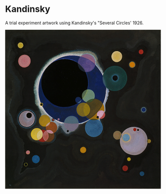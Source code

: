 # Kandinsky

A trial experiment artwork using Kandinsky's "Several Circles' 1926.


![](imgs/several_circles.jpg)